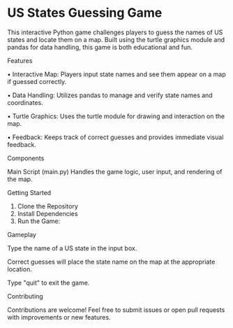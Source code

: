 # US States Guessing Game    

This interactive Python game challenges players to guess the names of US states and locate them on a map. Built using the turtle graphics module and pandas for data handling, this game is both educational and fun.

Features    

• Interactive Map: Players input state names and see them appear on a map if guessed correctly.

• Data Handling: Utilizes pandas to manage and verify state names and coordinates.

• Turtle Graphics: Uses the turtle module for drawing and interaction on the map.

• Feedback: Keeps track of correct guesses and provides immediate visual feedback.

Components    

Main Script (main.py)
Handles the game logic, user input, and rendering of the map.

Getting Started    

   1. Clone the Repository
   2. Install Dependencies
   3. Run the Game:

Gameplay

Type the name of a US state in the input box.

Correct guesses will place the state name on the map at the appropriate location.

Type "quit" to exit the game.    

Contributing     

Contributions are welcome! Feel free to submit issues or open pull requests with improvements or new features.
